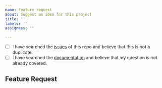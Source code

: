 ```yaml
---
name: Feature request
about: Suggest an idea for this project
title: ''
labels: ''
assignees: ''

---
```


<!--
    Hi there! Thank you for submitting a feature request!

    Before you submit your issue, please review and follow the instructions at
    https://backup-juggler.readthedocs.io/en/latest/contribute/.
-->

<!-- All the below steps should be completed before submitting your issue. Checked checkbox should look like this: [x] -->
- [ ] I have searched the [issues](https://github.com/raulin0/backup-juggler/issues) of this repo and believe that this is not a duplicate.
- [ ] I have searched the [documentation](https://backup-juggler.readthedocs.io/en/latest/) and believe that my question is not already covered.

## Feature Request
<!-- Now feel free to write your issue, and please be as descriptive as possible! -->
<!-- Thanks again -->
